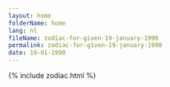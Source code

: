 ```yaml
---
layout: home
folderName: home
lang: nl
fileName: zodiac-for-given-19-january-1990
permalink: zodiac-for-given-19-january-1990
date: 19-01-1990
---
```

{% include zodiac.html %}
